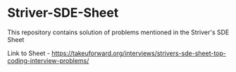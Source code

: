 # Striver-SDE-Sheet
This repository contains solution of problems mentioned in the Striver's SDE Sheet

Link to Sheet - https://takeuforward.org/interviews/strivers-sde-sheet-top-coding-interview-problems/ 
